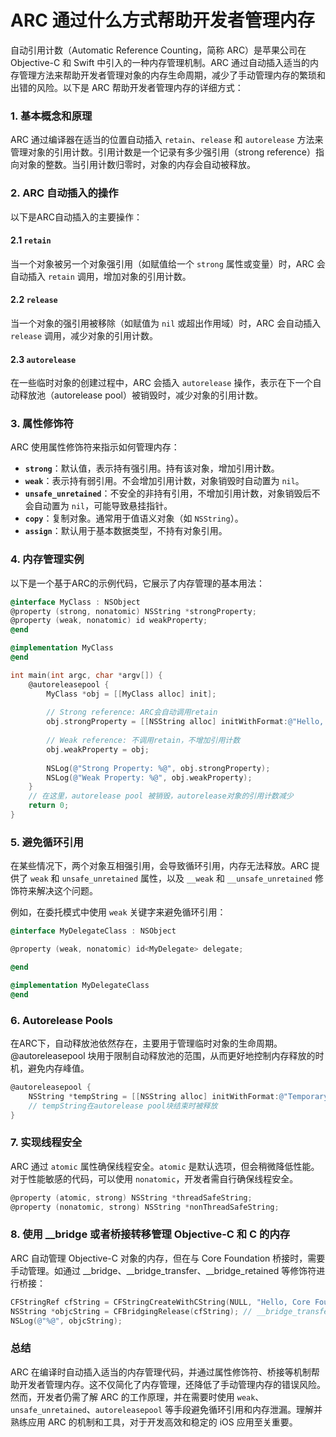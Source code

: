 # ARC 通过什么方式帮助开发者管理内存

自动引用计数（Automatic Reference Counting，简称 ARC）是苹果公司在 Objective-C 和 Swift 中引入的一种内存管理机制。ARC 通过自动插入适当的内存管理方法来帮助开发者管理对象的内存生命周期，减少了手动管理内存的繁琐和出错的风险。以下是 ARC 帮助开发者管理内存的详细方式：

### 1. **基本概念和原理**

ARC 通过编译器在适当的位置自动插入 `retain`、`release` 和 `autorelease` 方法来管理对象的引用计数。引用计数是一个记录有多少强引用（strong reference）指向对象的整数。当引用计数归零时，对象的内存会自动被释放。

### 2. **ARC 自动插入的操作**

以下是ARC自动插入的主要操作：

#### 2.1 `retain`

当一个对象被另一个对象强引用（如赋值给一个 `strong` 属性或变量）时，ARC 会自动插入 `retain` 调用，增加对象的引用计数。

#### 2.2 `release`

当一个对象的强引用被移除（如赋值为 `nil` 或超出作用域）时，ARC 会自动插入 `release` 调用，减少对象的引用计数。

#### 2.3 `autorelease`

在一些临时对象的创建过程中，ARC 会插入 `autorelease` 操作，表示在下一个自动释放池（autorelease pool）被销毁时，减少对象的引用计数。

### 3. **属性修饰符**

ARC 使用属性修饰符来指示如何管理内存：

- **`strong`**：默认值，表示持有强引用。持有该对象，增加引用计数。
- **`weak`**：表示持有弱引用。不会增加引用计数，对象销毁时自动置为 `nil`。
- **`unsafe_unretained`**：不安全的非持有引用，不增加引用计数，对象销毁后不会自动置为 `nil`，可能导致悬挂指针。
- **`copy`**：复制对象。通常用于值语义对象（如 `NSString`）。
- **`assign`**：默认用于基本数据类型，不持有对象引用。

### 4. **内存管理实例**

以下是一个基于ARC的示例代码，它展示了内存管理的基本用法：

```objective-c
@interface MyClass : NSObject
@property (strong, nonatomic) NSString *strongProperty;
@property (weak, nonatomic) id weakProperty;
@end

@implementation MyClass
@end

int main(int argc, char *argv[]) {
    @autoreleasepool {
        MyClass *obj = [[MyClass alloc] init];
        
        // Strong reference: ARC会自动调用retain
        obj.strongProperty = [[NSString alloc] initWithFormat:@"Hello, ARC!"];
        
        // Weak reference: 不调用retain，不增加引用计数
        obj.weakProperty = obj;
        
        NSLog(@"Strong Property: %@", obj.strongProperty);
        NSLog(@"Weak Property: %@", obj.weakProperty);
    }
    // 在这里，autorelease pool 被销毁，autorelease对象的引用计数减少
    return 0;
}
```

### 5. **避免循环引用**

在某些情况下，两个对象互相强引用，会导致循环引用，内存无法释放。ARC 提供了 `weak` 和 `unsafe_unretained` 属性，以及 `__weak` 和 `__unsafe_unretained` 修饰符来解决这个问题。

例如，在委托模式中使用 `weak` 关键字来避免循环引用：

```objective-c
@interface MyDelegateClass : NSObject

@property (weak, nonatomic) id<MyDelegate> delegate;

@end

@implementation MyDelegateClass
@end
```

### 6. **Autorelease Pools**

在ARC下，自动释放池依然存在，主要用于管理临时对象的生命周期。@autoreleasepool 块用于限制自动释放池的范围，从而更好地控制内存释放的时机，避免内存峰值。

```objective-c
@autoreleasepool {
    NSString *tempString = [[NSString alloc] initWithFormat:@"Temporary String"];
    // tempString在autorelease pool块结束时被释放
}
```

### 7. **实现线程安全**

ARC 通过 `atomic` 属性确保线程安全。`atomic` 是默认选项，但会稍微降低性能。对于性能敏感的代码，可以使用 `nonatomic`，开发者需自行确保线程安全。

```objective-c
@property (atomic, strong) NSString *threadSafeString;
@property (nonatomic, strong) NSString *nonThreadSafeString;
```

### 8. **使用 __bridge 或者桥接转移管理 Objective-C 和 C 的内存**

ARC 自动管理 Objective-C 对象的内存，但在与 Core Foundation 桥接时，需要手动管理。如通过 __bridge、__bridge_transfer、__bridge_retained 等修饰符进行桥接：

```objective-c
CFStringRef cfString = CFStringCreateWithCString(NULL, "Hello, Core Foundation!", kCFStringEncodingUTF8);
NSString *objcString = CFBridgingRelease(cfString); // __bridge_transfer 等价于
NSLog(@"%@", objcString);
```

### 总结

ARC 在编译时自动插入适当的内存管理代码，并通过属性修饰符、桥接等机制帮助开发者管理内存。这不仅简化了内存管理，还降低了手动管理内存的错误风险。然而，开发者仍需了解 ARC 的工作原理，并在需要时使用 `weak`、`unsafe_unretained`、`autoreleasepool` 等手段避免循环引用和内存泄漏。理解并熟练应用 ARC 的机制和工具，对于开发高效和稳定的 iOS 应用至关重要。

